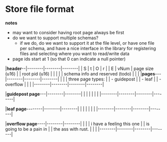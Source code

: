 # Store file format

**notes**
- may want to consider having root page always be first
- do we want to support multiple schemas?
	- if we do, do we want to support it at the file level, or have one file per schema, and have a nice interface in the library for registering files and selecting where you want to read/write data
- page ids start at 1 (so that 0 can indicate a null pointer)

|**header**--|--------|--------|--------|
|   S    |   t    |   O    |   r    |
|   E    |  vNum  | page size (u16) |
| root pid (u16)  |                 |
|                                   |
|  schema info and reserved (todo)  |
|                                   |
|**pages**---|--------|--------|--------|
|                                   |
|    three page types:              |
|     - guidepost                   |
|     - leaf                        |
|     - overflow                    |
|                                   |
|--------|--------|--------|--------|

|**guidepost page**---|--------|--------|
|                                   |
|                                   |
|                                   |
|--------|--------|--------|--------|

|**leaf page**--------|--------|--------|
|                                   |
|                                   |
|                                   |
|--------|--------|--------|--------|

|**overflow page**----|--------|--------|
|                                   |
|      i have a feeling this one    |
|      is going to be a pain in     |
|      the ass with rust.           |
|                                   |
|--------|--------|--------|--------|
